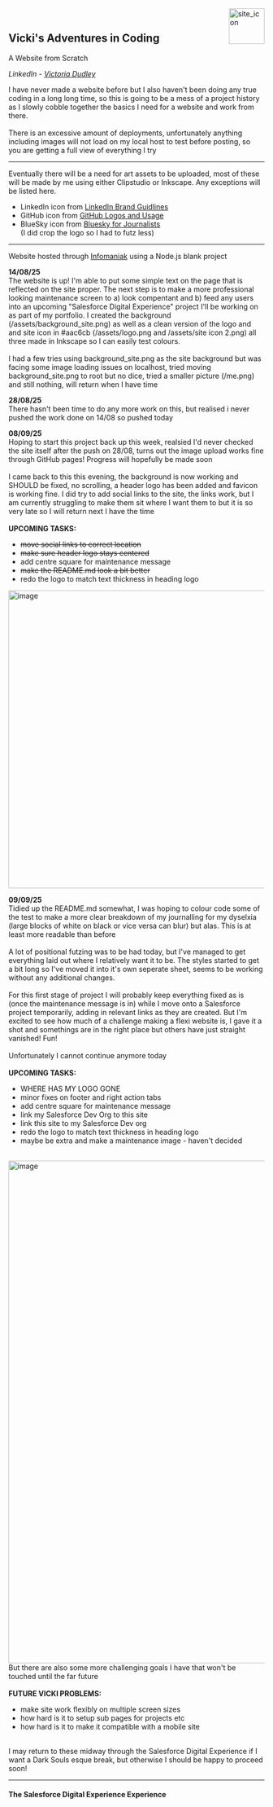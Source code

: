 <html lang="en">
 
<body>
 
<div> 
 <img width="70" height="70" alt="site_icon" align="right" src="https://github.com/user-attachments/assets/327081a4-8b92-43b9-8f69-ebbff859b301">
 </br>
 <h2>Vicki's Adventures in Coding</h2>
</div

<h4>A Website from Scratch</h4>

<i>LinkedIn - <a href="https://www.linkedin.com/in/victoria-dudley/">Victoria Dudley</a></i>
</br>

I have never made a website before but I also haven't been doing any true coding in a long long time, so this is going to be a mess of a project history as I slowly cobble together the basics I need for a website and work from there.
 </br> </br>
There is an excessive amount of deployments, unfortunately anything including images will not load on my local host to test before posting, so you are getting a full view of everything I try
 </br>

<hr>

Eventually there will be a need for art assets to be uploaded, most of these will be made by me using either Clipstudio or Inkscape. Any exceptions will be listed here.
</br>
 <ul>
  <li>LinkedIn icon from <a href="https://brand.linkedin.com/downloads">LinkedIn Brand Guidlines</a></li>
  <li>GitHub icon from <a href="https://github.com/logos">GitHub Logos and Usage</a></li>
  <li>BlueSky icon from <a href="https://bsky.social/about/blog/press-faq">Bluesky for Journalists</a></li> (I did crop the logo so I had to futz less)
</ul> 

<hr>

Website hosted through <a href="https://www.infomaniak.com/en">Infomaniak</a> using a Node.js blank project

<p>
  <b>14/08/25</b>
  </br>
    The website is up! I'm able to put some simple text on the page that is reflected on the site proper. The next step is to make a more professional looking maintenance screen to a) look compentant and b) feed any users into an upcoming "Salesforce Digital Experience"       project I'll be working on as part of my portfolio. I created the background (/assets/background_site.png) as well as a clean version of the logo and and site icon in #aac6cb (/assets/logo.png and /assets/site icon 2.png) all three made in Inkscape so I can easily         test colours. 
  </br></br>
    I had a few tries using background_site.png as the site background but was facing some image loading issues on localhost, tried moving background_site.png to root but no dice, tried a smaller picture (/me.png) and still nothing, will return when I have time
</p>

<p>
  <b>28/08/25</b>
</br>
    There hasn't been time to do any more work on this, but realised i never pushed the work done on 14/08 so pushed today
 </p>

  <p>
    <b>08/09/25</b>
    </br>
      Hoping to start this project back up this week, realsied I'd never checked the site itself after the push on 28/08, turns out the image upload works fine through GitHub pages! Progress will hopefully be made soon
      </br></br>
      I came back to this this evening, the background is now working and SHOULD be fixed, no scrolling,  a header logo has been added and favicon is working fine. I did try to add social links to the site, the links work, but I am currently struggling to make them sit          where I want them to but it is so very late so I will return next I have the time
        </br></br>
        <b>UPCOMING TASKS:</b>    
            <ul>
              <li><del>move social links to correct location</del></li>
              <li><del>make sure header logo stays centered</del></li>
              <li>add centre square for maintenance message</li>
              <li><del>make the README.md look a bit better</del></li>
              <li>redo the logo to match text thickness in heading logo</li>
            </ul> 
      
 <img width="1922" height="585" alt="image" src="https://github.com/user-attachments/assets/e7333470-8445-4abd-b00b-0c6ff7056285" />

  </p>

  <p>
    <b>09/09/25</b>
    </br>
      Tidied up the README.md somewhat, I was hoping to colour code some of the test to make a more clear breakdown of my journalling for my dyselxia (large blocks of white on black or vice versa can blur) but alas. This is at least more readable than before
        </br> </br>
      A lot of positional futzing was to be had today, but I've managed to get everything laid out where I relatively want it to be. The styles started to get a bit long so I've moved it into it's own seperate sheet, seems to be working without any additional changes.
        </br></br>
     For this first stage of project I will probably keep everything fixed as is (once the maintenance message is in) while I move onto a Salesforce project temporarily, adding in relevant links as they are created. But I'm excited to see how much of a challenge making        a flexi website is, I gave it a shot and somethings are in the right place but others have just straight vanished! Fun!
       </br></br>
     Unfortunately I cannot continue anymore today
         </br></br>
         <b>UPCOMING TASKS:</b>    
                <ul>
                   <li>WHERE HAS MY LOGO GONE</li>
                   <li>minor fixes on footer and right action tabs</li>
                   <li>add centre square for maintenance message</li>
                   <li>link my Salesforce Dev Org to this site</li>
                   <li>link this site to my Salesforce Dev org</li>
                   <li>redo the logo to match text thickness in heading logo</li>
                   <li>maybe be extra and make a maintenance image - haven't decided</li>
              </ul>
         </br>  
         <img width="1921" height="987" alt="image" src="https://github.com/user-attachments/assets/b7333cb2-9f2e-493a-b7c4-688038ad7536" />
         </br> 
       But there are also some more challenging goals I have that won't be touched until the far future
             </br></br>
             <b>FUTURE VICKI PROBLEMS:</b>    
                <ul>
                   <li>make site work flexibly on multiple screen sizes</li>
                   <li>how hard is it to setup sub pages for projects etc</li>
                   <li>how hard is it to make it compatible with a mobile site</li>
              </ul> 
              </br>
           I may return to these midway through the Salesforce Digital Experience if I want a Dark Souls esque break, but otherwise I should be happy to proceed soon!
  </p>


  <hr>
<h4>The Salesforce Digital Experience Experience</h4>
  
</body>
